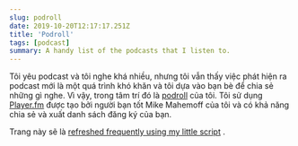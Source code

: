 ```yaml
---
slug: podroll
date: 2019-10-20T12:17:17.251Z
title: 'Podroll'
tags: [podcast]
summary: A handy list of the podcasts that I listen to.
---
```


Tôi yêu podcast và tôi nghe khá nhiều, nhưng tôi vẫn thấy việc phát hiện ra podcast mới là một quá trình khó khăn và tôi dựa vào bạn bè để chia sẻ những gì nghe. Vì vậy, trong tâm trí đó là [podroll](https://player.fm/pkinlan/fm.opml) của tôi. Tôi sử dụng [Player.fm](https://player.fm) được tạo bởi người bạn tốt Mike Mahemoff của tôi và có khả năng chia sẻ và xuất danh sách đăng ký của bạn.

Trang này sẽ là [refreshed frequently using my little script](https://github.com/PaulKinlan/paul.kinlan.me/blob/main/podroll.js) .

<!-- POD REFRESH check podroll.js in the root -->
